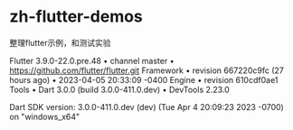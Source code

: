 # zh-flutter-demos
整理flutter示例，和测试实验

Flutter 3.9.0-22.0.pre.48 • channel master • https://github.com/flutter/flutter.git
Framework • revision 667220c9fc (27 hours ago) • 2023-04-05 20:33:09 -0400
Engine • revision 610cdf0ae1
Tools • Dart 3.0.0 (build 3.0.0-411.0.dev) • DevTools 2.23.0

Dart SDK version: 3.0.0-411.0.dev (dev) (Tue Apr 4 20:09:23 2023 -0700) on "windows_x64"
